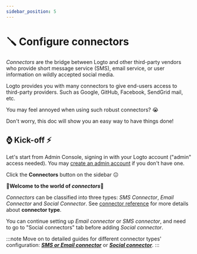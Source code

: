 ```yaml
---
sidebar_position: 5
---
```


# 🪛 Configure connectors

_Connectors_ are the bridge between Logto and other third-party vendors who provide short message service (SMS), email service, or user information on wildly accepted social media.

Logto provides you with many connectors to give end-users access to third-party providers. Such as Google, GitHub, Facebook, SendGrid mail, etc.

You may feel annoyed when using such robust connectors? :sob:

Don't worry, this doc will show you an easy way to have things done!

## :watch: Kick-off :zap:

Let's start from Admin Console, signing in with your Logto account ("admin" access needed). You may [create an admin account](../../tutorials/get-started.mdx#create-an-admin-account) if you don't have one.

Click the **Connectors** button on the sidebar :neutral_face:

:ghost:**Welcome to the world of _connectors_**:ghost:

_Connectors_ can be classified into three types: _SMS Connector_, _Email Connector_ and _Social Connector_. See [connector reference](../../references/connectors/README.md) for more details about **connector type**.

You can continue setting up _Email connector_ or _SMS connector_, and need to go to "Social connectors" tab before adding _Social connector_.

:::note
Move on to detailed guides for different connector types' configuration: [**_SMS or Email connector_**](./sms-or-email-connector.md) or [**_Social connector_**](./social-connector.md).
:::
